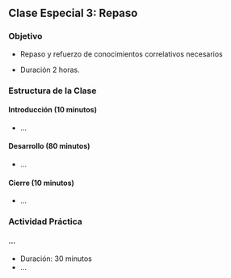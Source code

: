 ## Clase Especial 3: Repaso
### Objetivo
- Repaso y refuerzo de conocimientos correlativos necesarios 

- Duración 2 horas.

### Estructura de la Clase
#### Introducción (10 minutos)
- ...
#### Desarrollo (80 minutos)
- ...
#### Cierre (10 minutos)
- ...

### Actividad Práctica

#### ...
- Duración: 30 minutos
- ...